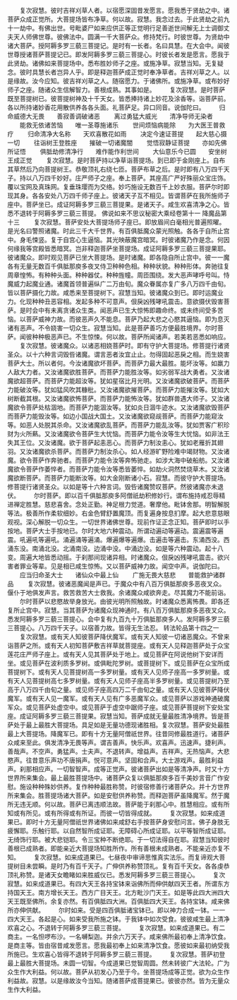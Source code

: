 <!-- { "loadSidebar": true } -->
　　复次寂慧。彼时吉祥刈草人者。以宿愿深固昔发愿言。愿我悉于贤劫之中。诸菩萨众成正觉所。大菩提场皆布净草。何以故。寂慧。我念过去。于此贤劫之前九十一劫中。有佛出世。号毗婆尸如来应供正等正觉明行足善逝世间解无上士调御丈夫天人师佛世尊。彼佛法中。圆满一千大菩萨众。修持梵行。时彼世尊。为贤劫中诸大菩萨。授阿耨多罗三藐三菩提记。是时有一长者。名曰具慧。在大会中。闻彼世尊授诸菩萨菩提记已。即发阿耨多罗三藐三菩提心。时彼长者发是愿言。愿我于此贤劫。诸佛如来菩提场中。悉布胜妙师子之座。或施净草。寂慧当知。无复疑念。彼时具慧长者岂异人乎。即是释迦菩萨成正觉时奉净草者。吉祥刈草之人。以是缘故。汝今应知。彼吉祥刈草之人。随宿愿力。于诸佛所。或施净草。或布妙好师子之座。随诸众生信解智力。善根成熟。其事如是。
　　复次寂慧。是时菩萨既至菩提树已。彼菩提树神及十千天女。皆悉捧持诸上妙花及涂香等。诣菩萨前。各以所持诸妙香花用散供养各各头面。礼菩萨足。异口同音。说伽陀曰。
　　归命威德大无畏　　善寂善调破诸恶
　　离过勇猛大威光　　清净导师无染者
　　能救无依诸苦恼　　唯一圣尊施诸乐
　　世间烦恼病能除　　为大医王普救疗
　　归命清净大名称　　天欢喜散花如雨
　　决定今速证菩提　　起大慈心摄一切
　　往诣树王登胜座　　摧破一切诸魔闇
　　觉悟寂静证菩提　　亦如先佛所证悟
　　俱胝劫修清净行　　难作能作利世间
　　大仙意乐今已圆　　安坐树王成正觉
　　复次寂慧。是时菩萨持以净草诣菩提场。到已即于金刚座上。自布其草然后乃向菩提树王。恭敬顶礼右绕七匝。菩萨布草之后。是时即有八万四千天子。持以八万四千妙好。庄严师子之座。奉上菩萨。其座高广严好殊丽众宝庄饰。覆以宝网及真珠网。复垂珠璎而为交络。妙巧施设无数百千上妙衣服。菩萨尔时即现其身。各各安处八万四千师子座上。彼诸天子互不相见。皆谓菩萨在我所施师子座中。菩萨坐已。成证阿耨多罗三藐三菩提果。是诸天子。咸生欢喜清净之心。皆悉不退转于阿耨多罗三藐三菩提。
佛说如来不思议秘密大乘经卷第十一
降魔品第十三
　　复次寂慧。菩萨安处大菩提场师子座已。即放眉间白毫相光普遍照曜。是光名曰警照诸魔。时此三千大千世界。有百俱胝魔众蒙光照触。各各于自所止宫中。身毛悚竖。复于自宫心生逼恼。其光映蔽魔宫暗冥。时彼诸魔乃作是念。何因何缘我等宫殿皆悉暗冥。岂非释迦菩萨坐菩提场。成证阿耨多罗三藐三菩提果耶。彼诸魔众。即时观见菩萨已坐大菩提场。是时诸魔。即各隐自所止宫中。彼一一魔各有无量无数百千俱胝那庾多夜叉侍卫种种色相。种种状貌。种种形体。奔驰往复周章惶怖。有种种头面。种种器仗。种种旌幢。周匝围绕。发大恶声哮呼号叫。恃魔威力起魔业通。诸魔首领普遍纵广二万由旬。魔众眷属亦复广多八万四千由旬。皆以菩萨摄化力故。咸悉来至菩提树下。寂慧当知。彼诸魔众到已。即时运魔业力。化现种种丑恶容相。发起多种不可意声。佷戾凶残哮吼震击。意欲摄伏毁害菩萨。是时会中有未离贪诸众生类。闻恶声已生大惊怖即趣命终。或未终间受多苦恼。以菩萨威神力故。而彼恶声久不能息。菩萨乃起大悲之心愍其逼恼。即为息灭诸有恶声。不令娆害一切众生。寂慧当知。此是菩萨善巧方便最胜境界。尔时菩萨。闻彼种种极恶声已。不生惊悚。何以故。菩萨所闻诸声。若美若恶悉如响应。
　　复次寂慧。彼诸魔众。以诸恶相娆菩萨时。即有守护大菩提场。修菩提行诸贤圣众。以十六种言词毁呰诸魔。谓言恶者汝宜止止。勿得固起恶戾之相。而生娆害菩萨大士。所以者何。今汝诸魔欲坏菩萨。而菩萨力最大最胜。能坏汝等。如羸力人敌大力者。又汝诸魔欲胜菩萨。而菩萨力能胜汝等。如劣弱军战大勇者。又汝诸魔欲超菩萨。而菩萨力能超汝等。犹如星宿比月光明。又汝诸魔欲破菩萨。而菩萨力能破汝等。犹如猛风吹其糠秕。又汝诸魔欲摧菩萨。而菩萨力能摧汝等。犹如大树断截其根。又汝诸魔欲怖菩萨。而菩萨力能怖汝等。犹如群兽遇大师子。又汝诸魔欲令菩萨处枯涸地。而菩萨力能涸汝等。犹如炎日涸牛迹水。又汝诸魔欲毁菩萨而菩萨力能毁汝等。如边小国战大国土。又汝诸魔欲窥觇菩萨。而菩萨力能窥汝等。如恶人处脱其杀命。又汝诸魔欲乱菩萨。而菩萨力能乱汝等。犹如贾客广积珍财为火所爇。又汝诸魔欲令菩萨生大忧恼。而菩萨力能令汝等生大忧恼。如非法王失其王位。又汝诸魔。欲于菩萨起恚恶心。而菩萨力制汝恚心。犹如老雁折其翅羽。又汝诸魔欲杀菩萨。而菩萨力制汝杀心。如人经游旷野险难中竭财物。又汝诸魔。欲令菩萨作奔驰者。而菩萨力能令汝等奔怖驰走。如涉大海中破船舫。又汝诸魔欲令菩萨作萎悴者。而菩萨力能令汝等悉皆萎悴。如劫火洞然焚烧草木。又汝诸魔欲断菩萨。而菩萨力能断汝等。如大金刚断诸小石。寂慧。而彼守护大菩提场。修菩提行诸贤圣众。以如是等十六种言词。毁呰诸魔赞叹菩萨。然彼诸魔亦未退伏。
　　尔时菩萨。即以百千俱胝那庾多阿僧祇劫积修妙行。谓布施持戒忍辱精进禅定胜慧。慈悲喜舍。念处正勤。神足根力觉道。奢摩他。毗钵舍那。明智解脱等法。极善所作柔软细妙。右金色臂舒置魔顶。而复遍身按息扪摩。起大悲意慈眼观视。深心解脱一切众生。一切世界诸佛世尊。现前作证正念正知。菩萨即时以手按地。菩萨大士手按地已。尔时大地六种震动。所谓动遍动等遍动。震遍震等遍震。吼遍吼等遍吼。涌遍涌等遍涌。爆遍爆等遍爆。击遍击等遍击。东涌西没。西涌东没。南涌北没。北涌南没。边涌中没。中涌边没。如是等六种震动。起十八变。周遍大地皆悉动摇。于刹那间现诸异相。时诸魔众。佷戾凶残哮吼震击。欲兴害者罪业等辈。见是相已咸生惊怖。又以菩萨威神力故。闻空中声。说伽陀曰。
　　应当归命圣大士　　诸仙众中最上仙
　　广施无畏大慈悲　　普能救护诸群品
　　复次寂慧。彼诸恶魔闻是声已。于魔众中有八百万俱胝那庾多恶夜叉众。偃仆于地俱发声言。救苦救苦大士救我。余诸魔众咸欲奔走。尽其魔力不能前诣。
　　尔时菩萨以悲愍故举身放光。由彼光明所照触故。时诸魔众悉离怖畏。即各还复所止宫中。寂慧。当其菩萨为诸魔众现神通时。有八百万俱胝那庾多恶夜叉众。悉发阿耨多罗三藐三菩提心。会中复有九百九十万俱胝那庾多人。发阿耨多罗三藐三菩提心。八万四千天子。以宿善力故。皆得无生法忍。
转法轮品第十四之一
　　复次寂慧。或有天人知彼菩萨降伏魔军。或有天人知彼一切诸恶魔众。不曾来诣菩萨之所。或有天人初知菩萨敷吉祥草就菩提座。或有天人见释迦菩萨处于众宝莲花庄严师子座上。或有天人见其菩萨处于地上。或见菩萨在阿说他树下安详而坐。或见菩萨在波利质多罗树。或俱毗陀罗树。或菩提树下。或见菩萨在众宝所成菩提树下。或有天人见菩提树高一多罗树量。或有天人见师子座高一多罗树量。或有天人见菩提树高七多罗树量。或有天人见师子座高半多罗树量。或见菩提树乃至高于八万四千由旬之量。或见师子座高四万二千由旬之量。或有天人见彼菩萨降伏魔军。或有天人见一魔军。或有天人见有广多恶魔军众。或见菩萨以游戏神通破魔军众。或见菩萨处虚空中。或见菩萨于虚空中踞师子座。或见菩萨菩提树下安处宝座。成证阿耨多罗三藐三菩提果。寂慧当知。菩萨成就无量最胜清净境界。皆是菩萨处于最上最胜大菩提场。具足如是无量功德现诸胜相。复次寂慧。菩萨安处最胜最上大菩提场。降魔军已。即有十方无量阿僧祇世界。往昔同修最胜道行。诸菩萨众咸来至此。俱发清净无畏等声。谓吉善声。快乐声。欢喜声。迅速声。捷利声。善哉声。不空声。勇猛声。士夫声。不退转声。增益声。吉祥声。无热恼声。大悲愍声。往昔意乐声功不唐捐声。悦可意声。坚固和合声。大士游戏声。最胜利益声。刹那相应声。一切智智声。成等正觉声。彼诸菩萨出如是等清净声。时又十方世界所来集会。最上最胜菩提场中。诸菩萨众复以俱胝那庾多百千美妙言音广作安慰。施设种种殊妙供养。复作种种最胜称赞。时彼宿修善行诸菩萨众。并十方世界所来集会。胜菩提场诸大菩萨。如是安慰供养称赞。而释迦菩萨虽降魔军。然于魔所无违无顺。何以故。菩萨已离违顺法故。菩萨能于刹那心中。胜慧相应。或有所知或有所见。或有所得或有所证。而彼一切皆得成就。
　　复次寂慧。如来成道果已。即时十方无量阿僧祇世界诸佛如来咸舒右手按菩萨身安慰问言。佛子身肢无疲懈耶。乐触行耶。以自然智所成证耶。无障碍心所成证耶。以平等智所成证耶。无绮饰行耶。被大悲铠耶。令三宝种不断绝耶。于一切法得自在耶。寂慧当知彼时善根已成熟者。即能亲近大菩提场知胜所作。所有善根未成熟者。不能亲近亦复不知。
　　复次寂慧。如来成道果已。七昼夜中审谛思惟真实法乐。而复谛观大菩提树目未尝瞬。是时乃有百千天子。广伸供养称赞顶礼。复有百千天女。各各虔恭顶礼称赞。是诸天女瞻睹如来胜威仪已。悉发阿耨多罗三藐三菩提心。
　　复次寂慧。如来成道果已。有四大天王各持宝钵来诣佛所而伸供献四天王者。所谓东方持国天王。南方增长天王。西方广目天王。北方毗沙门天王。如是等此四大洲四大天王既至佛所。余复亦然。有百俱胝四大洲。百俱胝四大天王。各持宝钵。咸来佛所亦伸供献。
　　尔时如来。受是四百俱胝诸宝钵已。即以神力合成一钵。一一四大天王。各起是心。如来受我所施之钵。于我钵中如次受食。彼彼咸生最上清净欢喜之心。不退转于阿耨多罗三藐三菩提。
　　复次寂慧。如来成道果已。有二商主。一名怛啰布沙。一名嚩梨迦。并余六万天子。咸来佛所最初奉上清净饮食。是商主等。皆由宿昔咸发愿言。愿我最初奉上如来清净饮食。愿彼如来最初纳受我所施已。生欢喜心皆得不退转于阿耨多罗三藐三菩提。
　　复次寂慧。菩萨初登最上最胜大菩提场。未圆一切智。今成道果已觉智周圆。然未转彼广大法轮。广为众生作大利益。何以故。菩萨从初发心乃至于今。坐菩提场成等正觉。欲为众生作利益故。寂慧。以是缘故汝今当知。随诸菩萨成菩提果已。彼彼亦然。皆为无量众生作大利益。
